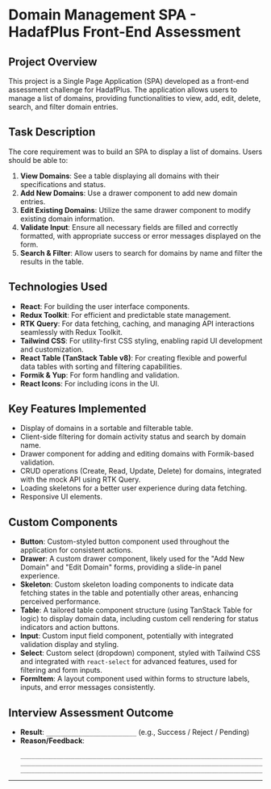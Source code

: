 # Domain Management SPA - HadafPlus Front-End Assessment

## Project Overview

This project is a Single Page Application (SPA) developed as a front-end assessment challenge for HadafPlus. The application allows users to manage a list of domains, providing functionalities to view, add, edit, delete, search, and filter domain entries.

## Task Description

The core requirement was to build an SPA to display a list of domains. Users should be able to:

1.  **View Domains**: See a table displaying all domains with their specifications and status.
2.  **Add New Domains**: Use a drawer component to add new domain entries.
3.  **Edit Existing Domains**: Utilize the same drawer component to modify existing domain information.
4.  **Validate Input**: Ensure all necessary fields are filled and correctly formatted, with appropriate success or error messages displayed on the form.
5.  **Search & Filter**: Allow users to search for domains by name and filter the results in the table.

## Technologies Used

- **React**: For building the user interface components.
- **Redux Toolkit**: For efficient and predictable state management.
- **RTK Query**: For data fetching, caching, and managing API interactions seamlessly with Redux Toolkit.
- **Tailwind CSS**: For utility-first CSS styling, enabling rapid UI development and customization.
- **React Table (TanStack Table v8)**: For creating flexible and powerful data tables with sorting and filtering capabilities.
- **Formik & Yup**: For form handling and validation.
- **React Icons**: For including icons in the UI.

## Key Features Implemented

- Display of domains in a sortable and filterable table.
- Client-side filtering for domain activity status and search by domain name.
- Drawer component for adding and editing domains with Formik-based validation.
- CRUD operations (Create, Read, Update, Delete) for domains, integrated with the mock API using RTK Query.
- Loading skeletons for a better user experience during data fetching.
- Responsive UI elements.

## Custom Components

- **Button**: Custom-styled button component used throughout the application for consistent actions.
- **Drawer**: A custom drawer component, likely used for the "Add New Domain" and "Edit Domain" forms, providing a slide-in panel experience.
- **Skeleton**: Custom skeleton loading components to indicate data fetching states in the table and potentially other areas, enhancing perceived performance.
- **Table**: A tailored table component structure (using TanStack Table for logic) to display domain data, including custom cell rendering for status indicators and action buttons.
- **Input**: Custom input field component, potentially with integrated validation display and styling.
- **Select**: Custom select (dropdown) component, styled with Tailwind CSS and integrated with `react-select` for advanced features, used for filtering and form inputs.
- **FormItem**: A layout component used within forms to structure labels, inputs, and error messages consistently.

## Interview Assessment Outcome

- **Result**: `_________________________` (e.g., Success / Reject / Pending)
- **Reason/Feedback**:
  ```
  ________________________________________________________________________________
  ________________________________________________________________________________
  ________________________________________________________________________________
  ```

---
